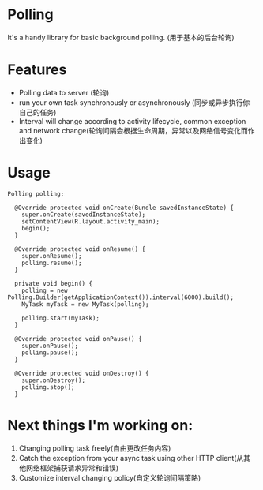 # Polling
It's a handy library for basic background polling.
(用于基本的后台轮询)


# Features

* Polling data to server (轮询)
* run your own task synchronously or asynchronously (同步或异步执行你自己的任务)
* Interval will change according to activity lifecycle, common exception and network change(轮询间隔会根据生命周期，异常以及网络信号变化而作出变化)

# Usage

```
Polling polling;

  @Override protected void onCreate(Bundle savedInstanceState) {
    super.onCreate(savedInstanceState);
    setContentView(R.layout.activity_main);
    begin();
  }

  @Override protected void onResume() {
    super.onResume();
    polling.resume();
  }

  private void begin() {
    polling = new Polling.Builder(getApplicationContext()).interval(6000).build();
    MyTask myTask = new MyTask(polling);

    polling.start(myTask);
  }

  @Override protected void onPause() {
    super.onPause();
    polling.pause();
  }

  @Override protected void onDestroy() {
    super.onDestroy();
    polling.stop();
  }
```

# Next things I'm working on:
1. Changing polling task freely(自由更改任务内容)
2. Catch the exception from your async task using other HTTP client(从其他网络框架捕获请求异常和错误)
3. Customize interval changing policy(自定义轮询间隔策略)




